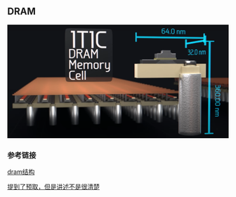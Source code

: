 





## DRAM

![image-20221126164611167](image-20221126164611167.png)







### 参考链接



[dram结构](https://www.bilibili.com/video/BV1s44y1B7s7/?spm_id_from=333.999.0.0)



[提到了预取，但是讲述不是很清楚](https://adtxl.com/index.php/archives/413.html)